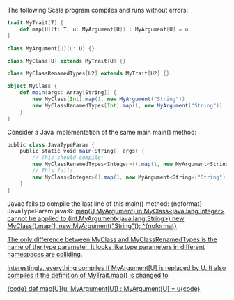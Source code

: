 The following Scala program compiles and runs without errors:
```scala
trait MyTrait[T] {
    def map[U](t: T, u: MyArgument[U]) : MyArgument[U] = u
}

class MyArgument[U](u: U) {}

class MyClass[U] extends MyTrait[U] {}

class MyClassRenamedTypes[U2] extends MyTrait[U2] {}

object MyClass {
    def main(args: Array[String]) {
        new MyClass[Int].map(1, new MyArgument("String"))
        new MyClassRenamedTypes[Int].map(1, new MyArgument("String"))
    }
}
```

Consider a Java implementation of the same main main() method:

```scala
public class JavaTypeParam {
    public static void main(String[] args) {
        // This should compile:
        new MyClassRenamedTypes<Integer>().map(1, new MyArgument<String>("String"));
        // This fails:
        new MyClass<Integer>().map(1, new MyArgument<String>("String"));
    }
}
```

Javac fails to compile the last line of this main() method:
{noformat}
JavaTypeParam.java:6: <U>map(U,MyArgument<U>) in MyClass<java.lang.Integer> cannot be applied to (int,MyArgument<java.lang.String>)
        new MyClass<Integer>().map(1, new MyArgument<String>("String"));
                              ^{noformat}

The only difference between MyClass and MyClassRenamedTypes is the name of the type parameter.  It looks like type parameters in different namespaces are colliding.

Interestingly, everything compiles if MyArgument[U] is replaced by U.  It also compiles if the definition of MyTrait.map() is changed to

{code}
def map[U](u: MyArgument[U]) : MyArgument[U] = u{code}


